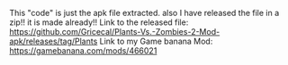 This "code" is just the apk file extracted.
also I have released the file in a zip!!
it is made already!!
Link to the released file:
https://github.com/Gricecal/Plants-Vs.-Zombies-2-Mod-apk/releases/tag/Plants
Link to my Game banana Mod:
https://gamebanana.com/mods/466021
